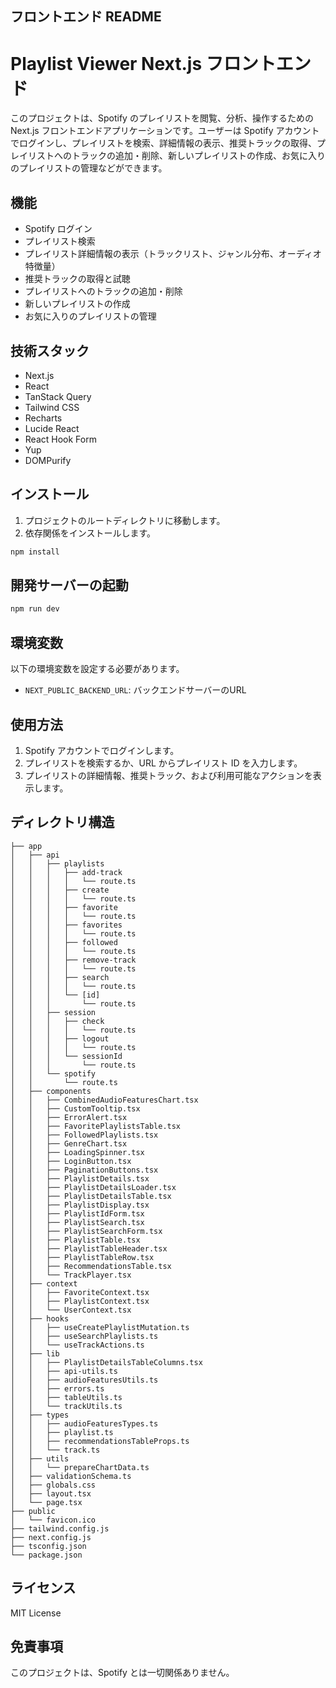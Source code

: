 ## フロントエンド README

# Playlist Viewer Next.js フロントエンド

このプロジェクトは、Spotify のプレイリストを閲覧、分析、操作するための Next.js フロントエンドアプリケーションです。ユーザーは
Spotify アカウントでログインし、プレイリストを検索、詳細情報の表示、推奨トラックの取得、プレイリストへのトラックの追加・削除、新しいプレイリストの作成、お気に入りのプレイリストの管理などができます。

## 機能

- Spotify ログイン
- プレイリスト検索
- プレイリスト詳細情報の表示（トラックリスト、ジャンル分布、オーディオ特徴量）
- 推奨トラックの取得と試聴
- プレイリストへのトラックの追加・削除
- 新しいプレイリストの作成
- お気に入りのプレイリストの管理

## 技術スタック

- Next.js
- React
- TanStack Query
- Tailwind CSS
- Recharts
- Lucide React
- React Hook Form
- Yup
- DOMPurify

## インストール

1. プロジェクトのルートディレクトリに移動します。
2. 依存関係をインストールします。

```bash
npm install
```

## 開発サーバーの起動

```bash
npm run dev
```

## 環境変数

以下の環境変数を設定する必要があります。

- `NEXT_PUBLIC_BACKEND_URL`: バックエンドサーバーのURL

## 使用方法

1. Spotify アカウントでログインします。
2. プレイリストを検索するか、URL からプレイリスト ID を入力します。
3. プレイリストの詳細情報、推奨トラック、および利用可能なアクションを表示します。

## ディレクトリ構造

```
├── app
│   ├── api
│   │   ├── playlists
│   │   │   ├── add-track
│   │   │   │   └── route.ts
│   │   │   ├── create
│   │   │   │   └── route.ts
│   │   │   ├── favorite
│   │   │   │   └── route.ts
│   │   │   ├── favorites
│   │   │   │   └── route.ts
│   │   │   ├── followed
│   │   │   │   └── route.ts
│   │   │   ├── remove-track
│   │   │   │   └── route.ts
│   │   │   ├── search
│   │   │   │   └── route.ts
│   │   │   └── [id]
│   │   │       └── route.ts
│   │   ├── session
│   │   │   ├── check
│   │   │   │   └── route.ts
│   │   │   ├── logout
│   │   │   │   └── route.ts
│   │   │   └── sessionId
│   │   │       └── route.ts
│   │   └── spotify
│   │       └── route.ts
│   ├── components
│   │   ├── CombinedAudioFeaturesChart.tsx
│   │   ├── CustomTooltip.tsx
│   │   ├── ErrorAlert.tsx
│   │   ├── FavoritePlaylistsTable.tsx
│   │   ├── FollowedPlaylists.tsx
│   │   ├── GenreChart.tsx
│   │   ├── LoadingSpinner.tsx
│   │   ├── LoginButton.tsx
│   │   ├── PaginationButtons.tsx
│   │   ├── PlaylistDetails.tsx
│   │   ├── PlaylistDetailsLoader.tsx
│   │   ├── PlaylistDetailsTable.tsx
│   │   ├── PlaylistDisplay.tsx
│   │   ├── PlaylistIdForm.tsx
│   │   ├── PlaylistSearch.tsx
│   │   ├── PlaylistSearchForm.tsx
│   │   ├── PlaylistTable.tsx
│   │   ├── PlaylistTableHeader.tsx
│   │   ├── PlaylistTableRow.tsx
│   │   ├── RecommendationsTable.tsx
│   │   └── TrackPlayer.tsx
│   ├── context
│   │   ├── FavoriteContext.tsx
│   │   ├── PlaylistContext.tsx
│   │   └── UserContext.tsx
│   ├── hooks
│   │   ├── useCreatePlaylistMutation.ts
│   │   ├── useSearchPlaylists.ts
│   │   └── useTrackActions.ts
│   ├── lib
│   │   ├── PlaylistDetailsTableColumns.tsx
│   │   ├── api-utils.ts
│   │   ├── audioFeaturesUtils.ts
│   │   ├── errors.ts
│   │   ├── tableUtils.ts
│   │   └── trackUtils.ts
│   ├── types
│   │   ├── audioFeaturesTypes.ts
│   │   ├── playlist.ts
│   │   ├── recommendationsTableProps.ts
│   │   └── track.ts
│   ├── utils
│   │   └── prepareChartData.ts
│   ├── validationSchema.ts
│   ├── globals.css
│   ├── layout.tsx
│   └── page.tsx
├── public
│   └── favicon.ico
├── tailwind.config.js
├── next.config.js
├── tsconfig.json
└── package.json

```

## ライセンス

MIT License

## 免責事項

このプロジェクトは、Spotify とは一切関係ありません。
